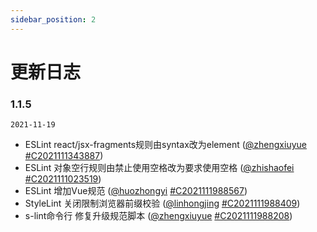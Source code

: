 ```yaml
---
sidebar_position: 2
---
```

# 更新日志

### 1.1.5
`2021-11-19`
+ ESLint react/jsx-fragments规则由syntax改为element ([@zhengxiuyue](timline://chat/?topin=zhengxiuyue) [#C2021111343887](http://coding.jd.com/selling-front/frontend-lint/issues/C2021111343887))
+ ESLint 对象空行规则由禁止使用空格改为要求使用空格 ([@zhishaofei](timline://chat/?topin=zhishaofei) [#C2021111023519](http://coding.jd.com/selling-front/frontend-lint/issues/C2021111023519))
+ ESLint 增加Vue规范 ([@huozhongyi](timline://chat/?topin=huozhongyi) [#C2021111988567](http://coding.jd.com/selling-front/frontend-lint/issues/C2021111988567))
+ StyleLint 关闭限制浏览器前缀校验 ([@linhongjing](timline://chat/?topin=linhongjing) [#C2021111988409](http://coding.jd.com/selling-front/frontend-lint/issues/C2021111988409))
+ s-lint命令行 修复升级规范脚本 ([@zhengxiuyue](timline://chat/?topin=zhengxiuyue) [#C2021111988208](http://coding.jd.com/selling-front/frontend-lint/issues/C2021111988208))

